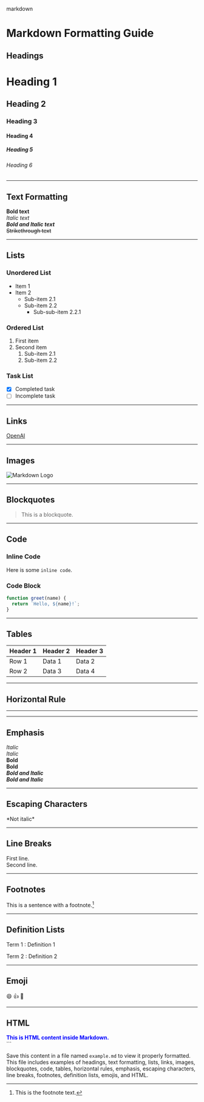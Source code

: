 

markdown
# Markdown Formatting Guide

## Headings
# Heading 1
## Heading 2
### Heading 3
#### Heading 4
##### Heading 5
###### Heading 6

---

## Text Formatting
**Bold text**  
*Italic text*  
***Bold and Italic text***  
~~Strikethrough text~~  

---

## Lists
### Unordered List
- Item 1
- Item 2
  - Sub-item 2.1
  - Sub-item 2.2
    - Sub-sub-item 2.2.1

### Ordered List
1. First item
2. Second item
   1. Sub-item 2.1
   2. Sub-item 2.2

### Task List
- [x] Completed task
- [ ] Incomplete task

---

## Links
[OpenAI](https://www.openai.com)

---

## Images
![Markdown Logo](https://markdown-here.com/img/icon256.png)

---

## Blockquotes
> This is a blockquote.

---

## Code
### Inline Code
Here is some `inline code`.

### Code Block
```javascript
function greet(name) {
  return `Hello, ${name}!`;
}
```

---

## Tables
| Header 1 | Header 2 | Header 3 |
| -------- | -------- | -------- |
| Row 1    | Data 1   | Data 2   |
| Row 2    | Data 3   | Data 4   |

---

## Horizontal Rule
---

---

## Emphasis
*Italic*  
_Italic_  
**Bold**  
__Bold__  
***Bold and Italic***  
___Bold and Italic___

---

## Escaping Characters
\*Not italic\*

---

## Line Breaks
First line.  
Second line.

---

## Footnotes
This is a sentence with a footnote.[^1]

[^1]: This is the footnote text.

---

## Definition Lists
Term 1
: Definition 1

Term 2
: Definition 2

---

## Emoji
:smile: :+1: :tada:

---

## HTML
<div style="color: blue; font-weight: bold;">This is HTML content inside Markdown.</div>
```

Save this content in a file named `example.md` to view it properly formatted. This file includes examples of headings, text formatting, lists, links, images, blockquotes, code, tables, horizontal rules, emphasis, escaping characters, line breaks, footnotes, definition lists, emojis, and HTML.
